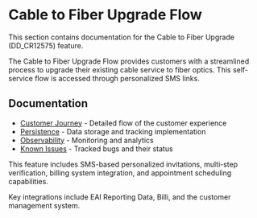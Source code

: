 # Cable to Fiber Upgrade Flow

This section contains documentation for the Cable to Fiber Upgrade (DD_CR12575) feature.

The Cable to Fiber Upgrade Flow provides customers with a streamlined process to upgrade their existing cable service to fiber optics. This self-service flow is accessed through personalized SMS links.

## Documentation

- [Customer Journey](01-customer-journey.md) - Detailed flow of the customer experience
- [Persistence](02-persitance.md) - Data storage and tracking implementation
- [Observability](03-observability.md) - Monitoring and analytics
- [Known Issues](bugs/README.md) - Tracked bugs and their status

This feature includes SMS-based personalized invitations, multi-step verification, billing system integration, and appointment scheduling capabilities.

Key integrations include EAI Reporting Data, Billi, and the customer management system.
